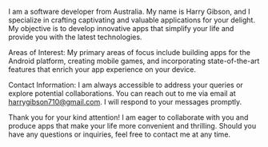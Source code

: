 I am a software developer from Australia. My name is Harry Gibson, and I specialize in crafting captivating and valuable applications for your delight. My objective is to develop innovative apps that simplify your life and provide you with the latest technologies.

Areas of Interest:
My primary areas of focus include building apps for the Android platform, creating mobile games, and incorporating state-of-the-art features that enrich your app experience on your device.

Contact Information:
I am always accessible to address your queries or explore potential collaborations. You can reach out to me via email at harrygibson710@gmail.com. I will respond to your messages promptly.

Thank you for your kind attention! I am eager to collaborate with you and produce apps that make your life more convenient and thrilling. Should you have any questions or inquiries, feel free to contact me at any time.
